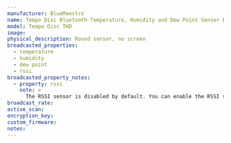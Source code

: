 ```yaml
---
manufacturer: BlueMaestro
name: Tempo Disc Bluetooth Temperature, Humidity and Dew Point Sensor Beacon and Data Logger
model: Tempo Disc THD
image: 
physical_description: Round sensor, no screen
broadcasted_properties:
  - temperature
  - humidity
  - dew point
  - rssi
broadcasted_property_notes:
  - property: rssi
    note: >
      The RSSI sensor is disabled by default. You can enable the RSSI sensor by going to `configuration`, `integrations`, select `devices` on the BLE monitor integration tile and select your device. Click on the `+1 disabled entity` to show the disabled sensor and select the disabled entity. Finally, click on `Enable entity` to enable it. 
broadcast_rate:
active_scan:
encryption_key:
custom_firmware:
notes:
---
```

